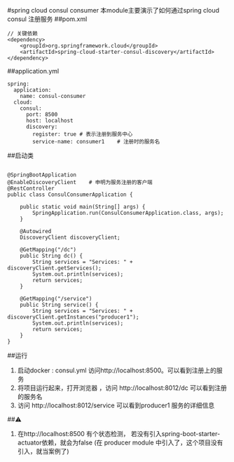 #spring cloud consul consumer
本module主要演示了如何通过spring cloud consul 注册服务
##pom.xml

``` 
// 关键依赖
<dependency>
    <groupId>org.springframework.cloud</groupId>
    <artifactId>spring-cloud-starter-consul-discovery</artifactId>
</dependency>
```

##application.yml


```
spring:
  application:
    name: consul-consumer
  cloud:
    consul:
      port: 8500
      host: localhost
      discovery:
        register: true # 表示注册到服务中心
        service-name: consumer1    # 注册时的服务名    
```
##启动类


```

@SpringBootApplication
@EnableDiscoveryClient    # 申明为服务注册的客户端
@RestController
public class ConsulConsumerApplication {

	public static void main(String[] args) {
		SpringApplication.run(ConsulConsumerApplication.class, args);
	}

    @Autowired
    DiscoveryClient discoveryClient;

    @GetMapping("/dc")
    public String dc() {
        String services = "Services: " + discoveryClient.getServices();
        System.out.println(services);
        return services;
    }

    @GetMapping("/service")
    public String service() {
        String services = "Services: " + discoveryClient.getInstances("producer1");
        System.out.println(services);
        return services;
    }
}
```

##运行

1.  启动docker : consul.yml 访问http://localhost:8500。可以看到注册上的服务
2.  将项目运行起来，打开浏览器 ，访问 http://localhost:8012/dc 可以看到注册的服务名
3. 访问 http://localhost:8012/service 可以看到producer1 服务的详细信息


##⚠️
1. 在http://localhost:8500 有个状态检测， 若没有引入spring-boot-starter-actuator依赖，就会为false (在 producer module 中引入了，这个项目没有引入，就当案例了)